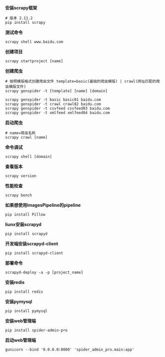 **安装scrapy框架**

```shell
# 版本 2.11.2
pip install scrapy
```

**测试命令**

```shell
scrapy shell www.baidu.com
```

**创建项目**

```shell
scrapy startproject [name]
```

**创建爬虫**

```shell
# 按照模版格式创建爬虫文件 template=basic(基础的爬虫模版) | crawl(网址匹配的爬虫模版文件)
scrapy genspider -t [template] [name] [domain]

scrapy genspider -t basic basic01 baidu.com
scrapy genspider -t crawl crawl02 baidu.com
scrapy genspider -t csvfeed csvfeed03 baidu.com
scrapy genspider -t xmlfeed xmlfeed04 baidu.com
```

**启动爬虫**

```shell
# name=爬虫名称
scrapy crawl [name]
```

**命令调试**

```shell
scrapy shell [domain]
```

**查看版本**

```shell
scrapy version
```

**性能检查**

```shell
scrapy bench
```

**如果想使用ImagesPipeline的pipeline**

```shell
pip install Pillow
```

**liunx安装scrapyd**

```shell
pip install scrapyd
```

**开发端安装scrapyd-client**

```shell
pip install scrapyd-client
```

**部署命令**

```shell
scrapyd-deploy -a -p [project_name]
```

**安装redis**

```shell
pip install redis
```

**安装pymysql**

```shell
pip install pymysql
```

**安装web管理端**

```shell
pip install spider-admin-pro
```

**启动web管理端**

```shell
gunicorn --bind '0.0.0.0:8000' 'spider_admin_pro.main:app'
```

